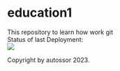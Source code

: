 # education1
This repository to learn how work git</br>
Status of last Deployment: </br>
<img src="https://github.com/autossor/education1/workflows/My-Github-Action-Basics/badge.svg?branch=main"><br>

Copyright by autossor 2023.
